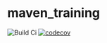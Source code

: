 # maven_training
![Build Ci](https://github.com/SaboXV/maven_training/actions/workflows/build.yml/badge.svg)
[![codecov](https://codecov.io/gh/SaboXV/maven_training/branch/main/graph/badge.svg?token=NhKjUI5Dwt)](https://codecov.io/gh/SaboXV/maven_training)

